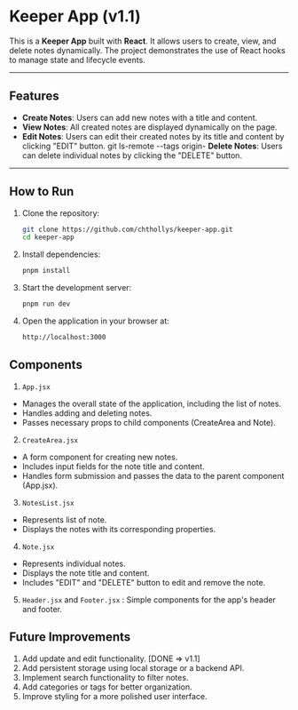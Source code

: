 # Keeper App (v1.1)

This is a **Keeper App** built with **React**. It allows users to create, view, and delete notes dynamically. The project demonstrates the use of React hooks to manage state and lifecycle events.

---

## Features

- **Create Notes**: Users can add new notes with a title and content.
- **View Notes**: All created notes are displayed dynamically on the page.
- **Edit Notes**: Users can edit their created notes by its title and content by clicking "EDIT" button.
git ls-remote --tags origin- **Delete Notes**: Users can delete individual notes by clicking the "DELETE" button.

---

## How to Run

1. Clone the repository:
   ```bash
   git clone https://github.com/chthollys/keeper-app.git
   cd keeper-app
2. Install dependencies:
   ```bash
   pnpm install
3. Start the development server:
   ```bash
   pnpm run dev
4. Open the application in your browser at:
   ```bash
   http://localhost:3000

## Components

1. `App.jsx`
- Manages the overall state of the application, including the list of notes.
- Handles adding and deleting notes.
- Passes necessary props to child components (CreateArea and Note).
2. `CreateArea.jsx`
- A form component for creating new notes.
- Includes input fields for the note title and content.
- Handles form submission and passes the data to the parent component (App.jsx).
3. `NotesList.jsx`
- Represents list of note.
- Displays the notes with its corresponding properties.
4. `Note.jsx`
- Represents individual notes.
- Displays the note title and content.
- Includes "EDIT" and "DELETE" button to edit and remove the note.
5. `Header.jsx` and `Footer.jsx` : Simple components for the app's header and footer.

## Future Improvements
1. Add update and edit functionality. [DONE => v1.1]
2. Add persistent storage using local storage or a backend API.
3. Implement search functionality to filter notes.
4. Add categories or tags for better organization.
5. Improve styling for a more polished user interface.